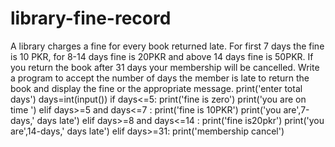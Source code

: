 # library-fine-record
A library charges a fine for every book returned late. For first 7 days the fine is 10 PKR, for 8-14 days fine is 20PKR and above 14 days fine is 50PKR. If you return the book after 31 days your membership will be cancelled. Write a program to accept the number of days the member is late to return the book and display the fine or the appropriate message.
print('enter total days')
days=int(input())
if days<=5:
    print('fine is zero')
    print('you are on time ')
elif days>=5 and days<=7 :
    print('fine is 10PKR')
    print('you are',7-days,' days late')
elif days>=8 and days<=14 :
    print('fine is20pkr')
    print('you are',14-days,' days late')
elif days>=31:
    print('membership cancel')

